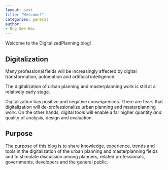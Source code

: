```yaml
---
layout: post
title: "Welcome!"
categories: general
author:
- Ong See Hai
---
```


Welcome to the DigitalizedPlanning blog!



## Digitalization

Many professional fields will be increasingly affected by digital transformation, automation and artificial intelligence. 

The digitalization of urban planning and masterplanning work is still at a relatively early stage. 

Digitalization has positive and negative consequences. There are fears that digitalization will de-professionalize urban planning and masterplanning work. On the other hands, digital tools will enable a far higher quantity *and* quality of analysis, design and evaluation.


## Purpose

The purpose of this blog is to share knowledge, experience, trends and tools in the digitalization of the urban planning and masterplanning fields and to stimulate discussion among planners, related professionals, governments, developers and the general public.



